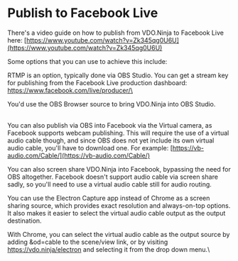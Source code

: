 # Publish to Facebook Live

There's a video guide on how to publish from VDO.Ninja to Facebook Live here: [https://www.youtube.com/watch?v=Zk345qg0U6U](https://www.youtube.com/watch?v=Zk345qg0U6U)

Some options that you can use to achieve this include:

RTMP is an option, typically done via OBS Studio. You can get a stream key for publishing from the Facebook Live production dashboard:  https://www.facebook.com/live/producer/\


You'd use the OBS Browser source to bring VDO.Ninja into OBS Studio.

\
You can also publish via OBS into Facebook via the Virtual camera, as Facebook supports webcam publishing. This will require the use of a virtual audio cable though, and since OBS does not yet include its own virtual audio cable, you'll have to download one.  For example: [https://vb-audio.com/Cable/](https://vb-audio.com/Cable/)

You can also screen share VDO.Ninja into Facebook, bypassing the need for OBS altogether. Facebook doesn't support audio cable via screen share sadly, so you'll need to use a virtual audio cable still for audio routing.



You can use the Electron Capture app instead of Chrome as a screen sharing source, which provides exact resolution and always-on-top options. It also makes it easier to select the virtual audio cable output as the output destination. &#x20;

With Chrome, you can select the virtual audio cable as the output source by adding \&od=cable to the scene/view link, or by visiting https://vdo.ninja/electron and selecting it from the drop down menu.\
